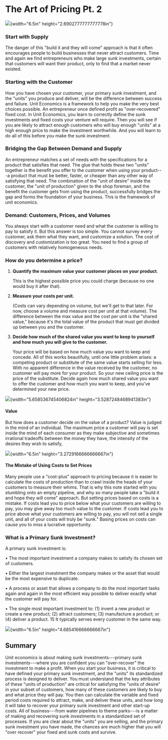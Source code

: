 # The Art of Pricing Pt. 2

![](media/image9.tiff){width="6.5in" height="2.6902777777777778in"}

### Start with Supply

The danger of this "build it and they will come" approach is that it
often encourages people to build businesses that never attract
customers. Time and again we find entrepreneurs who make large sunk
investments, certain that customers will want their product, only to
find that a market never existed.

### Starting with the Customer

How you have chosen your customer, your primary sunk investment, and the
"units" you produce and deliver, will be the difference between success
and failure. Unit Economics is a framework to help you make the very
best choices possible. An entrepreneur once defined profit as
"over-recovered" fixed cost. In Unit Economics, you learn to correctly
define the sunk investments and fixed costs your venture will require.
Then you will see if you are likely to attract enough customers who will
buy enough "units" at a high enough price to make the investment
worthwhile. And you will learn to do all of this before you make the
sunk investment.

### Bridging the Gap Between Demand and Supply

An entrepreneur matches a set of needs with the specifications for a
product that satisfies that need. The glue that holds these two "units"
together is the benefit you offer to the customer when using your
product---a product that must be better, faster, or cheaper than any
other way of satisfying that need. The combination of the "unit of
desire" inside the customer, the "unit of production" given to the shop
foreman, and the benefit the customer gets from using the product,
successfully bridges the gap and forms the foundation of your business.
This is the framework of unit economics.

### Demand: Customers, Prices, and Volumes

You always start with a customer need and what the customer is willing
to pay to satisfy it. But this answer is too simple. You cannot survey
every customer, ask them what they want, and customize a solution. The
cost of discovery and customization is too great. You need to find a
group of customers with relatively homogeneous needs.

### How do you determine a price?

1.  **Quantify the maximum value your customer places on your product**.

    This is the highest possible price you could charge (because no one
    would buy it after that).

2.  **Measure your costs per unit.**

    (Costs can vary depending on volume, but we'll get to that later.
    For now, choose a volume and measure cost per unit at that volume).
    The difference between the max value and the cost per unit is the
    "shared value," because it's the total value of the product that
    must get divided up between you and the customer.

3.  **Decide how much of the shared value you want to keep to yourself
    and how much you will give to the customer.**

    Your price will be based on how much value you want to keep and
    concede. All of this works beautifully, until one little problem
    arises: a competing product or substitute of the same value starts
    selling for less. With no apparent difference in the value received
    by the customer, no customer will pay more for your product. So your
    new ceiling price is the price of the substitute. Decide again how
    much shared value you want to offer the customer and how much you
    want to keep, and you've determined your new price.

![](media/image10.tiff){width="5.658536745406824in"
height="3.5287248468941383in"}

#### Value

But how does a customer decide on the value of a product? Value is
judged in the mind of an individual. The maximum price a customer will
pay is set inside the mind of each consumer as they make subjective and
sometimes irrational tradeoffs between the money they have, the
intensity of the desires they wish to satisfy,

![](media/image11.tiff){width="6.5in" height="3.2729166666666667in"}

#### The Mistake of Using Costs to Set Prices

Many people use a "cost-plus" approach to pricing because it is easier
to calculate the costs of production than to crawl inside the heads of
your customers to measure their whims. That is why this note started
with you stumbling onto an empty pipeline, and why so many people take a
"build it and hope they will come" approach. But setting prices based on
costs is a mistake. If costs lead you to price below what your customers
are willing to pay, you may give away too much value to the customer. If
costs lead you to price above what your customers are willing to pay,
you will not sell a single unit, and all of your costs will truly be
"sunk." Basing prices on costs can cause you to miss a lucrative
opportunity.

### What is a Primary Sunk Investment?

A primary sunk investment is:

• The most important investment a company makes to satisfy its chosen
set of customers.

• Either the largest investment the company makes or the asset that
would be the most expensive to duplicate.

• A process or asset that allows a company to do the most important
tasks again and again in the most efficient way possible to deliver
exactly what the customer will pay for.

• The single most important investment to: (1) invent a new product or
create a new product; (2) attract customers; (3) manufacture a product;
or (4) deliver a product. 15 It typically serves every customer in the
same way.

![](media/image12.tiff){width="6.5in" height="4.685416666666667in"}

## Summary

Unit economics is about making sunk investments---primary sunk
investments---where you are confident you can "over-recover" the
investment to make a profit. When you start your business, it is
critical to have defined your primary sunk investment, and the "units"
its standardized process is designed to deliver. You must understand
that the key attributes of these "units of production" are critical for
satisfying the "units of desire" in your subset of customers, how many
of these customers are likely to buy and what price they will pay. You
then can calculate the variable and fixed period costs required to
attract, make, and deliver these units, and how long it will take to
recover your primary sunk investment and other start-up costs. All of
business---from water pipelines to theme parks---is a matter of making
and recovering sunk investments in a standardized set of processes. If
you are clear about the "units" you are selling, and the primary sunk
investment you have made, the chances are much higher that you will
"over recover" your fixed and sunk costs and survive.